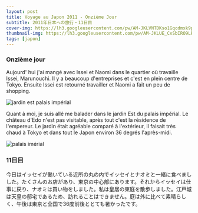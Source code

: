```yaml
---
layout: post
title: Voyage au Japon 2011 - Onzième Jour
subtitle: 2011年日本への旅行・11日目
cover-img: https://lh3.googleusercontent.com/pw/AM-JKLVNTDKso1Gqcdmxk9pBzhuGnxjgM9QEoN90shFbmjb1Yduvk4ScH_NpIypZ5xdkF-2rv50ONGXxauJ5264kUwjmZsNKnnoD9O_Iira3pcV8yAiATWRmfzzXzRSl4vWAcA3JPj5NiEohy2QrrdMrC77Y=w2806-h1578-no?authuser=0
thumbnail-img: https://lh3.googleusercontent.com/pw/AM-JKLUE_CxSbIRO9LRKXx8pBtfzUiffy_NhgT_ohdeCvpOM3zE-iBjzPbNM6x18M91l6_GfnP6x-g0TE4yX0HT362qmeJn03nQU-OgTjYG6Ps1LH1tbR96lj9_GwawtZUFqu3D13rQls621Eb87dcfu_xqF=w2806-h1578-no?authuser=0
tags: [japon]
---
```


### Onzième jour

Aujourd' hui j'ai mangé avec Issei et Naomi dans le quartier où travaille Issei, Marunouchi. Il y a beaucoup d'entreprises et c'est en plein centre de Tokyo. Ensuite Issei est retourné travailler et Naomi a fait un peu de shopping. 

![jardin est palais impérial](https://lh3.googleusercontent.com/pw/AM-JKLWtfoLw5Ea10w8D0TqwWBz-t45A0K1I77u5jYMdrrj5SJJXEBqCCQMz_kLp6JDfp29I6N8i_tnysiA6RYZWQ6AfZ_4Po92Z8rqFincIvJfwoR0LZgZ9lu8GC2rjXQb0CNiMUVY1xfDZj-DUxRh5lJpt=w2806-h1578-no?authuser=0)

Quant à moi, je suis allé me balader dans le jardin Est du palais impérial. Le château d'Edo n'est pas visitable, après tout c'est la résidence de l'empereur. Le jardin était agréable comparé à l'extérieur, il faisait très chaud à Tokyo et dans tout le Japon environ 36 degrés l'après-midi. 

![palais imérial](https://lh3.googleusercontent.com/pw/AM-JKLUpBvBYlaQtLp9Ws_ZSfNyjXxzJhkLGpmP9GG-UosdFMFhsO-bC4Bh0UeqSi691UlLJ8nsMYI3hQSlWj3MM6RKDog4jG-J5c6VeZanjeT5yxazzJH8JqqS5CG5gkrfgyw6-31iAXFn1E85SZ-TZDZd7=w2806-h1578-no?authuser=0)

### 11日目

今日はイッセイが働いている近所の丸の内でイッセイとナオミと一緒に食べましした。たくさんのお店があり、東京の中心部にあります。それからイッセイは仕事に戻り、ナオミは買い物をしました。私は皇居の東庭を散歩しました。江戸城は天皇の邸宅であるため、訪れることはできません。庭は外に比べて素晴らしく、午後は東京と全国で36度前後ととても暑かったです。